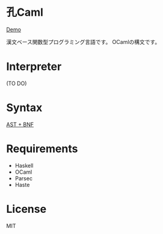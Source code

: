 # 孔Caml

[Demo](https://wass80.github.io/CoCaml/demo/)

漢文ベース関数型プログラミング言語です。
OCamlの構文です。

# Interpreter

(TO DO)

# Syntax

[AST + BNF](./src/AST.hs)

# Requirements

* Haskell
* OCaml
* Parsec
* Haste

# License

MIT
